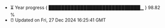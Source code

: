 - ⏳ Year progress { █████████████████████████████▁ } 98.82 %
- ⏰ Updated on Fri, 27 Dec 2024 16:25:41 GMT

